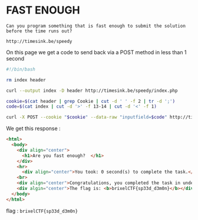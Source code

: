 # FAST ENOUGH

```
Can you program something that is fast enough to submit the solution before the time runs out?

http://timesink.be/speedy
```

On this page we get a code to send back via a POST method in less than 1 second

```bash
#!/bin/bash

rm index header

curl --output index -D header http://timesink.be/speedy/index.php

cookie=$(cat header | grep Cookie | cut -d ' ' -f 2 | tr -d ';')
code=$(cat index | cut -d '>' -f 13-14 | cut -d '<' -f 1)

curl -X POST --cookie "$cookie" --data-raw "inputfield=$code" http://timesink.be/speedy/index.php
```

We get this response :

```html
<html>
  <body>
    <div align="center">
      <h1>Are you fast enough?  </h1>
    </div>
    <hr>
      <div align="center">You took: 0 second(s) to complete the task.</div>
    <br>
    <div align="center">Congratulations, you completed the task in under 1 seconds!</div>
    <div algin="center">The flag is: <b>brixelCTF{sp33d_d3m0n}</b></div>
  </body>
</html>
```

flag : `brixelCTF{sp33d_d3m0n}`